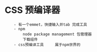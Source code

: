 #   CSS 预编译器
        - 有一个emmet，快捷输入并tab 完成工具
        - npm
            node package management 包管理器
            下载组件
        - css预编译工具     属于npm世界的